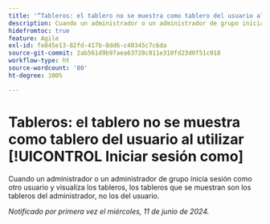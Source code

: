 ```yaml
---
title: '“Tableros: el tablero no se muestra como tablero del usuario al utilizar Iniciar sesión como”'
description: Cuando un administrador o un administrador de grupo inicia sesión como otro usuario y visualiza los tableros, los tableros que se muestran son los tableros del administrador, no los del usuario.
hidefromtoc: true
feature: Agile
exl-id: fe845e13-82fd-417b-8dd6-c40345c7c6da
source-git-commit: 2ab561d9b97aea63728c811e310fd23d0f51c018
workflow-type: ht
source-wordcount: '80'
ht-degree: 100%

---
```


# Tableros: el tablero no se muestra como tablero del usuario al utilizar [!UICONTROL Iniciar sesión como]

Cuando un administrador o un administrador de grupo inicia sesión como otro usuario y visualiza los tableros, los tableros que se muestran son los tableros del administrador, no los del usuario.

_Notificado por primera vez el miércoles, 11 de junio de 2024._
